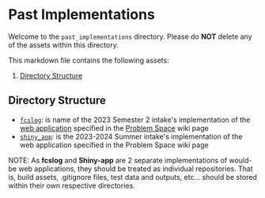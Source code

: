 # Past Implementations

Welcome to the ```past_implementations``` directory. Please do **NOT** delete any of the assets within this directory.

This markdown file contains the following assets:
1. [Directory Structure](#directory-structure)

## Directory Structure
- [```fcslog```](./fcslog/): is name of the 2023 Semester 2 intake's implementation of the [web application](https://github.com/WEHI-ResearchComputing/Genomics-Metadata-Multiplexing/wiki/Problem-Space#web-application) specified in the [Problem Space](https://github.com/WEHI-ResearchComputing/Genomics-Metadata-Multiplexing/wiki/Problem-Space) wiki page
- [```shiny_app```](./shiny_app/): is the 2023-2024 Summer intake's implementation of the web application specified in the Problem Space wiki page

NOTE: As **fcslog** and **Shiny-app** are 2 separate implementations of would-be web applications, they should be treated as individual repositories. That is, build assets, .gitignore files, test data and outputs, etc... should be stored within their own respective directories.
